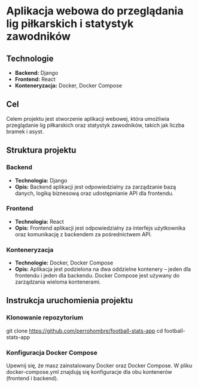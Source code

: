 # Aplikacja webowa do przeglądania lig piłkarskich i statystyk zawodników

## Technologie
- **Backend:** Django
- **Frontend:** React
- **Konteneryzacja:** Docker, Docker Compose

## Cel
Celem projektu jest stworzenie aplikacji webowej, która umożliwia przeglądanie lig piłkarskich oraz statystyk zawodników, takich jak liczba bramek i asyst.

## Struktura projektu

### Backend
- **Technologia:** Django
- **Opis:** Backend aplikacji jest odpowiedzialny za zarządzanie bazą danych, logiką biznesową oraz udostępnianie API dla frontendu.

### Frontend
- **Technologia:** React
- **Opis:** Frontend aplikacji jest odpowiedzialny za interfejs użytkownika oraz komunikację z backendem za pośrednictwem API.

### Konteneryzacja
- **Technologie:** Docker, Docker Compose
- **Opis:** Aplikacja jest podzielona na dwa oddzielne kontenery – jeden dla frontendu i jeden dla backendu. Docker Compose jest używany do zarządzania wieloma kontenerami.

## Instrukcja uruchomienia projektu

### Klonowanie repozytorium
git clone https://github.com/perrohombre/football-stats-app
cd football-stats-app

### Konfiguracja Docker Compose
Upewnij się, że masz zainstalowany Docker oraz Docker Compose.
W pliku docker-compose.yml znajdują się konfiguracje dla obu kontenerów (frontend i backend).
